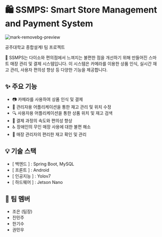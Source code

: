 # 🛍️ SSMPS: Smart Store Management and Payment System
![mark-removebg-preview](https://user-images.githubusercontent.com/45191177/228127425-000d4608-60f5-4f62-8b0d-c498854e6241.png)

공주대학교 종합설계I 팀 프로젝트

🎯 SSMPS는 다이소와 편의점에서 느껴지는 불편한 점을 개선하기 위해 만들어진 스마트 매장 관리 및 결제 시스템입니다. 이 시스템은 카메라를 이용한 상품 인식, 실시간 재고 관리, 사용자 편의성 향상 등 다양한 기능을 제공합니다.

## ✨ 주요 기능
- 📷 카메라를 사용하여 상품 인식 및 결제
- 📲 관리자용 어플리케이션을 통한 재고 관리 및 위치 수정
- 🔍 사용자용 어플리케이션을 통한 상품 위치 및 재고 검색
- 💨 결제 과정의 속도와 편의성 향상
- ♿ 장애인의 무인 매장 사용에 대한 불편 해소
- 🏪 매장 관리자의 편리한 재고 확인 및 관리

## 💡 기술 스택
- [ 백엔드 ] : Spring Boot, MySQL
- [ 프론트 ] : Android
- [ 인공지능 ] : Yolov7
- [ 하드웨어 ] : Jetson Nano

## 👥 팀 멤버
- 조은 (팀장)
- 진민주
- 한기수
- 권민우
